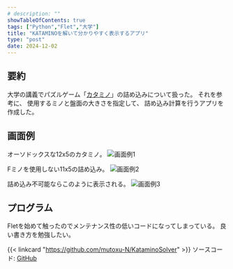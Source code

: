 ```yaml
---
# description: ""
showTableOfContents: true
tags: ["Python","Flet","大学"]
title: "KATAMINOを解いて分かりやすく表示するアプリ"
type: "post"
date: 2024-12-02
---
```



## 要約
大学の講義でパズルゲーム「[カタミノ](https://en.gigamic.com/puzzles/104-katamino.html)」の詰め込みについて扱った。
それを参考に、
使用するミノと盤面の大きさを指定して、 
詰め込み計算を行うアプリを作成した。


## 画面例
オーソドックスな12x5のカタミノ。
![画面例1](/Portfolio/images/posts/katamino/gui1.png)


Fミノを使用しない11x5の詰め込み。
![画面例2](/Portfolio/images/posts/katamino/gui2.png)

詰め込み不可能ならこのように表示される。
![画面例3](/Portfolio/images/posts/katamino/gui3.png)

## プログラム
Fletを始めて触ったのでメンテナンス性の低いコードになってしまっている。
良い書き方を勉強したい。

{{< linkcard "https://github.com/mutoxu-N/KataminoSolver" >}}
ソースコード: [GitHub](https://github.com/mutoxu-N/KataminoSolver)